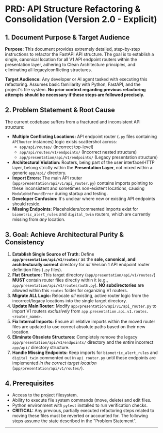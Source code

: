 # PRD: API Structure Refactoring & Consolidation (Version 2.0 - Explicit)

## 1. Document Purpose & Target Audience

**Purpose:** This document provides extremely detailed, step-by-step instructions to refactor the FastAPI API structure. The goal is to establish a single, canonical location for all V1 API endpoint routers within the presentation layer, adhering to Clean Architecture principles, and eliminating all legacy/conflicting structures.

**Target Audience:** Any developer or AI agent tasked with executing this refactoring. Assumes basic familiarity with Python, FastAPI, and the project's file system. **No prior context regarding previous refactoring attempts should be necessary if these steps are followed precisely.**

## 2. Problem Statement & Root Cause

The current codebase suffers from a fractured and inconsistent API structure:

* **Multiple Conflicting Locations:** API endpoint router (`.py` files containing `APIRouter` instances) logic exists scattershot across:
  * `app/api/routes/` (Incorrect top-level)
  * `app/api/routes/v1/endpoints/` (Incorrect nested structure)
  * `app/presentation/api/v1/endpoints/` (Legacy presentation structure)
* **Architectural Violation:** Routers, being part of the user interface/HTTP layer, belong strictly within the **Presentation Layer**, not mixed within a generic `app/api/` directory.
* **Import Errors:** The main API router (`app/presentation/api/v1/api_router.py`) contains imports pointing to these inconsistent and sometimes non-existent locations, causing `ModuleNotFoundError` during startup and testing.
* **Developer Confusion:** It's unclear where new or existing API endpoints should reside.
* **Missing Endpoints:** Placeholders/commented imports exist for `biometric_alert_rules` and `digital_twin` routers, which are currently missing from *any* location.

## 3. Goal: Achieve Architectural Purity & Consistency

1. **Establish Single Source of Truth:** Define **`app/presentation/api/v1/routes/`** as the **sole, canonical, and architecturally correct** directory for *all* Version 1 API endpoint router definition files (`.py` files).
2. **Flat Structure:** This target directory (`app/presentation/api/v1/routes/`) **MUST** contain router files directly within it (e.g., `app/presentation/api/v1/routes/auth.py`). **NO subdirectories** are allowed within this `routes` folder for organizing V1 routers.
3. **Migrate ALL Logic:** Relocate *all* existing, active router logic from the incorrect/legacy locations into the single target directory.
4. **Update Main Router:** Modify `app/presentation/api/v1/api_router.py` to import V1 routers *exclusively* from `app.presentation.api.v1.routes.<router_name>`.
5. **Fix Internal Imports:** Ensure all relative imports within the moved router files are updated to use correct absolute paths based on their new location.
6. **Eliminate Obsolete Structures:** Completely remove the legacy `app/presentation/api/v1/endpoints/` directory and the *entire* incorrect `app/api/` directory structure.
7. **Handle Missing Endpoints:** Keep imports for `biometric_alert_rules` and `digital_twin` commented out in `api_router.py` until these endpoints are implemented *in the correct target location* (`app/presentation/api/v1/routes/`).

## 4. Prerequisites

* Access to the project filesystem.
* Ability to execute file system commands (move, delete) and edit files.
* Python environment with `pytest` installed to run verification checks.
* **CRITICAL:** Any previous, partially executed refactoring steps related to moving these files must be reverted or accounted for. The following steps assume the state described in the "Problem Statement".

---
